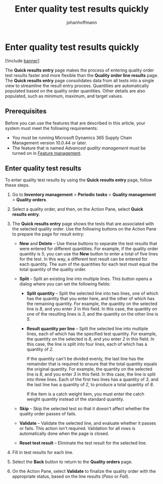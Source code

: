 ﻿---
title: Enter quality test results quickly
description: Learn how to use the Quick results entry page, which consolidates data from all tests into a single view to streamline the entry process.
author: johanhoffmann
ms.author: johanho
ms.reviewer: kamaybac
ms.search.form: InventQualityOrderTable, QMSInventQualityOrderLineResults
ms.topic: how-to
ms.date: 04/25/2025
ms.custom: 
  - bap-template
---

# Enter quality test results quickly

[!include [banner](../../includes/banner.md)]

The **Quick results entry** page makes the process of entering quality order test results faster and more flexible than the **Quality order line results** page. The **Quick results entry** page consolidates data from all tests into a single view to streamline the result entry process. Quantities are automatically populated based on the quality order quantities. Other details are also populated, such as minimum, maximum, and target values.

## Prerequisites

Before you can use the features that are described in this article, your system must meet the following requirements:

- You must be running Microsoft Dynamics 365 Supply Chain Management version 10.0.44 or later.
- The feature that is named *Advanced quality management* must be turned on in [Feature management](../../fin-ops-core/fin-ops/get-started/feature-management/feature-management-overview.md).

## Enter quality test results

To enter quality test results by using the **Quick results entry** page, follow these steps.

1. Go to **Inventory management** \> **Periodic tasks** \> **Quality management** \> **Quality orders**.
1. Select a quality order, and then, on the Action Pane, select **Quick results entry**.
1. The **Quick results entry** page shows the tests that are associated with the selected quality order. Use the following buttons on the Action Pane to prepare the page for result entry:

    - **New** and **Delete** – Use these buttons to separate the test results that were entered for different quantities. For example, if the quality order quantity is *5*, you can use the **New** button to enter a total of five lines for the test. In this way, a different test result can be entered for each quantity. The sum of the quantities for each test must equal the total quantity of the quality order.
    - **Split** – Split an existing line into multiple lines. This button opens a dialog where you can set the following fields:

        - **Split quantity** – Split the selected line into two lines, one of which has the quantity that you enter here, and the other of which has the remaining quantity. For example, the quantity on the selected line is *8*, and you enter *3* in this field. In this case, the quantity on one of the resulting lines is *3*, and the quantity on the other line is *5*.
        - **Result quantity per line** – Split the selected line into multiple lines, each of which has the specified test quantity. For example, the quantity on the selected is *8*, and you enter *2* in this field. In this case, the line is split into four lines, each of which has a quantity of *2*.

            If the quantity can't be divided evenly, the last line has the remainder that is required to ensure that the total quantity equals the original quantity. For example, the quantity on the selected line is *8*, and you enter *3* in this field. In this case, the line is split into three lines. Each of the first two lines has a quantity of *3*, and the last line has a quantity of *2*, to produce a total quantity of *8*.

            If the item is a catch weight item, you must enter the catch weight quantity instead of the standard quantity.

    - **Skip** – Skip the selected test so that it doesn't affect whether the quality order passes of fails.
    - **Validate** – Validate the selected line, and evaluate whether it passes or fails. This action isn't required. Validation for all rows is automatically done when the page is closed.
    - **Reset test result** – Eliminate the test result for the selected line.

1. Fill in test results for each line.
1. Select the **Back** button to return to the **Quality orders** page.
1. On the Action Pane, select **Validate** to finalize the quality order with the appropriate status, based on the line results (*Pass* or *Fail*).
